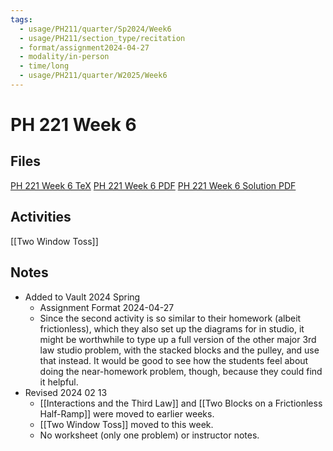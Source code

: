 ```yaml
---
tags:
  - usage/PH211/quarter/Sp2024/Week6
  - usage/PH211/section_type/recitation
  - format/assignment2024-04-27
  - modality/in-person
  - time/long
  - usage/PH211/quarter/W2025/Week6
---
```

# PH 221 Week 6
## Files
[PH 221 Week 6 TeX](PH_221_Week_6.tex)
[PH 221 Week 6 PDF](PH_221_Week_6.pdf)
[PH 221 Week 6 Solution PDF](PH_221_Week_6-Solution.pdf)
## Activities
[[Two Window Toss]]
## Notes
* Added to Vault 2024 Spring
	* Assignment Format 2024-04-27
	* Since the second activity is so similar to their homework (albeit frictionless), which they also set up the diagrams for in studio, it might be worthwhile to type up a full version of the other major 3rd law studio problem, with the stacked blocks and the pulley, and use that instead. It would be good to see how the students feel about doing the near-homework problem, though, because they could find it helpful.
* Revised 2024 02 13
	* [[Interactions and the Third Law]] and [[Two Blocks on a Frictionless Half-Ramp]] were moved to earlier weeks.
	* [[Two Window Toss]] moved to this week.
	* No worksheet (only one problem) or instructor notes.